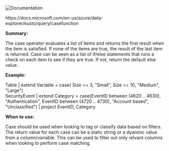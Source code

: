 ![Documentation](https://shields.io/badge/-Documentation-informational)
<p>
https://docs.microsoft.com/en-us/azure/data-explorer/kusto/query/casefunction
</p>

 **Summary:**
<p>
The case operator evaluates a list of items and returns the first result when the item is satisfied. If none of the items are true, the result of the last item is returned. Case can be seen as a list of if/else statements that runs a check on each item to see if they are true. If not, return the default else value.
</p>

 **Example:**
<p>
Table | extend Variable = case( Size <= 3, "Small", Size <= 10, "Medium", "Large") </br>
SecurityEvent | extend Category = case(EventID between (4620 .. 4630), "Authentication", EventID between (4720 .. 4730), "Account based", "Unclassified") | project EventID, Category  </br>
</p>

 **When to use:**
<p>
Case should be used when looking to tag or classify data based on filters. The return value for each case can be a static string or a dyanmic value from a column/variable. This can be used to filter out only relvant columns when looking to perform case matching.
</p>
